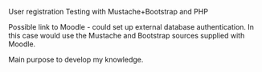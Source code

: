 User registration
Testing with Mustache+Bootstrap and PHP

Possible link to Moodle - could set up external database authentication.  In this case would use the Mustache and Bootstrap sources supplied with Moodle.

Main purpose to develop my knowledge.